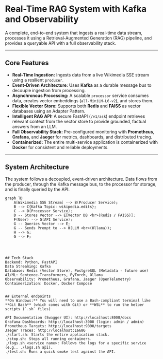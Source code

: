 
# Real-Time RAG System with Kafka and Observability

A complete, end-to-end system that ingests a real-time data stream, processes it using a Retrieval-Augmented Generation (RAG) pipeline, and provides a queryable API with a full observability stack.

---

##  Core Features

* **Real-Time Ingestion:** Ingests data from a live Wikimedia SSE stream using a resilient `producer`.
* **Event-Driven Architecture:** Uses **Kafka** as a durable message bus to decouple ingestion from processing.
* **Asynchronous Processing:** A scalable `processor` service consumes data, creates vector embeddings (`all-MiniLM-L6-v2`), and stores them.
* **Flexible Vector Store:** Supports both **Redis** and **FAISS** as vector databases using an Adapter Pattern.
* **Intelligent RAG API:** A secure FastAPI (`/v1/ask`) endpoint retrieves relevant context from the vector store to provide grounded, factual answers from an LLM.
* **Full Observability Stack:** Pre-configured monitoring with **Prometheus**, **Grafana**, and **Jaeger** for metrics, dashboards, and distributed tracing.
* **Containerized:** The entire multi-service application is containerized with **Docker** for consistent and reliable deployments.

---

##  System Architecture

The system follows a decoupled, event-driven architecture. Data flows from the producer, through the Kafka message bus, to the processor for storage, and is finally queried by the API.


```mermaid
graph TD
    A[Wikimedia SSE Stream] --> B(Producer Service);
    B --> C{Kafka Topic: wikipedia.edits};
    C --> D(Processor Service);
    D -- Stores Vector --> E[Vector DB <br>(Redis / FAISS)];
    F(User) --> G(API Service);
    G -- Queries Vector --> E;
    G -- Sends Prompt to --> H(LLM <br>(Ollama));
    H --> G;
    G --> F;

    


## Tech Stack
Backend: Python, FastAPI
Data Streaming: Kafka
Database: Redis (Vector Store), PostgreSQL (Metadata - future use)
AI/ML: Sentence-Transformers, PyTorch, Ollama
Observability: Prometheus, Grafana, Jaeger (OpenTelemetry)
Containerization: Docker, Docker Compose


## External endpoints 
**On Windows:** You will need to use a Bash-compliant terminal like **Git Bash** (which comes with Git) or **WSL** to run the helper scripts (`.sh` files)

API Documentation (Swagger UI): http://localhost:8000/docs
Grafana Dashboards: http://localhost:3000 (login: admin / admin)
Prometheus Targets: http://localhost:9090/targets
Jaeger Traces: http://localhost:16686
./start.sh: Starts the entire application stack.
./stop.sh: Stops all running containers.
./logs.sh <service_name>: Follows the logs for a specific service (e.g., ./logs.sh api).
./test.sh: Runs a quick smoke test against the API.

